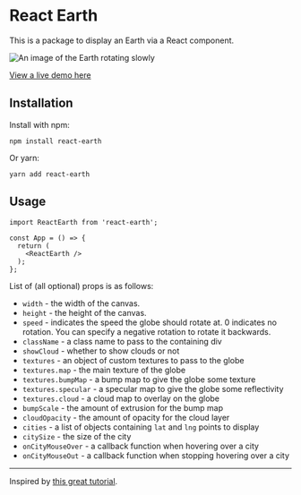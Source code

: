 # React Earth

This is a package to display an Earth via a React component.

![An image of the Earth rotating slowly](./assets/globe.gif)

[View a live demo here](https://thekevinscott.github.io/react-earth/)

## Installation

Install with npm:
```
npm install react-earth
```

Or yarn:
```
yarn add react-earth
```

## Usage

```
import ReactEarth from 'react-earth';

const App = () => {
  return (
    <ReactEarth />
  );
};
```

List of (all optional) props is as follows:
* `width` - the width of the canvas.
* `height` - the height of the canvas.
* `speed` - indicates the speed the globe should rotate at. 0 indicates no rotation. You can specify a negative rotation to rotate it backwards.
* `className` - a class name to pass to the containing div
* `showCloud` - whether to show clouds or not
* `textures` - an object of custom textures to pass to the globe
* `textures.map` - the main texture of the globe
* `textures.bumpMap` - a bump map to give the globe some texture
* `textures.specular` - a specular map to give the globe some reflectivity
* `textures.cloud` - a cloud map to overlay on the globe
* `bumpScale` - the amount of extrusion for the bump map
* `cloudOpacity` - the amount of opacity for the cloud layer
* `cities` - a list of objects containing `lat` and `lng` points to display
* `citySize` - the size of the city
* `onCityMouseOver` - a callback function when hovering over a city
* `onCityMouseOut` - a callback function when stopping hovering over a city

---

Inspired by [this great tutorial](http://learningthreejs.com/blog/2013/09/16/how-to-make-the-earth-in-webgl/).
